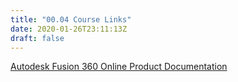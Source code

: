 ```yaml
---
title: "00.04 Course Links"
date: 2020-01-26T23:11:13Z
draft: false
---
```


[Autodesk Fusion 360 Online Product Documentation](https://help.autodesk.com/view/fusion360/ENU/)
